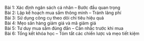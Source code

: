Bài 1: Xác định ngân sách cá nhân – Bước đầu quan trọng  
Bài 2: Lập kế hoạch mua sắm thông minh – Tránh lãng phí  
Bài 3: Sử dụng công cụ theo dõi chi tiêu hiệu quả  
Bài 4: Mẹo săn hàng giảm giá và mã giảm giá  
Bài 5: Tư duy mua sắm đúng đắn – Cân nhắc trước khi mua  
Bài 6: Tổng kết khóa học – Tóm tắt các chiến lược và mẹo tiết kiệm